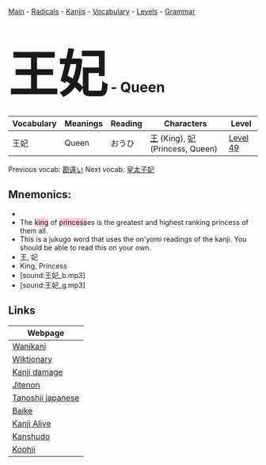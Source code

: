 <style> bigfont {font-size: 100px}</style>
[Main](../README.md) -
[Radicals](../radicals.md) -
[Kanjis](../kanjis.md) -
[Vocabulary](../vocabulary.md) -
[Levels](../levels.md) -
[Grammar](../grammar.md)
# <bigfont> 王妃</bigfont> - Queen 

| Vocabulary | Meanings | Reading | Characters | Level |
| --- | --- | --- | --- | --- |
| 王妃 | Queen | おうひ |  [王](../kanjis/王.md) (King), [妃](../kanjis/妃.md) (Princess, Queen) | [Level 49](../levels/wk_level49.md) |

Previous vocab: [勘違い](勘違い.md) Next vocab: [皇太子妃](皇太子妃.md) 

## Mnemonics:

* 
* The <span style="background-color:#ffcccb"> king</span> of <span style="background-color:#ffcccb"> princess</span>es is the greatest and highest ranking princess of them all.
* This is a jukugo word that uses the on'yomi readings of the kanji. You should be able to read this on your own.
* 王, 妃
* King, Princess
* [sound:王妃_b.mp3]
* [sound:王妃_g.mp3]


## Links 

| Webpage |
| --- |
| [Wanikani          ](https://www.wanikani.com/kanji/王妃) |
| [Wiktionary        ](https://en.wiktionary.org/wiki/王妃) |
| [Kanji damage      ](http://www.kanjidamage.com/kanji/search?utf8=✓&q=王妃) |
| [Jitenon           ](https://jitenon.com/kanji/王妃) |
| [Tanoshii japanese ](https://www.tanoshiijapanese.com/dictionary/kanji.cfm?k=王妃) |
| [Baike             ](https://baike.baidu.com/item/王妃) |
| [Kanji Alive       ](https://app.kanjialive.com/王妃) |
| [Kanshudo          ](https://www.kanshudo.com/searchmn?q=王妃) |
| [Koohii            ](https://kanji.koohii.com/study/kanji/王妃) |
